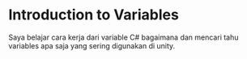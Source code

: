 # Introduction to Variables
Saya belajar cara kerja dari variable C# bagaimana dan mencari tahu variables apa saja yang sering digunakan di unity.
